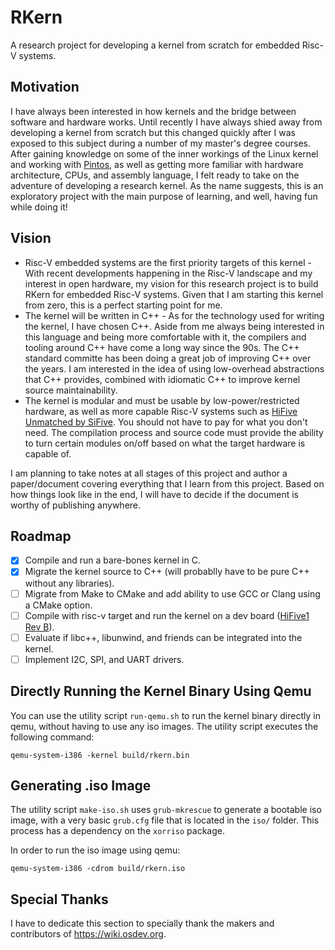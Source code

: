 # RKern
A research project for developing a kernel from scratch for embedded Risc-V systems.

## Motivation
I have always been interested in how kernels and the bridge between software and hardware works. Until recently I have always shied away from developing a kernel from scratch but this changed quickly after I was exposed to this subject during a number of my master's degree courses. After gaining knowledge on some of the inner workings of the Linux kernel and working with [Pintos](https://en.wikipedia.org/wiki/Pintos), as well as getting more familiar with hardware architecture, CPUs, and assembly language, I felt ready to take on the adventure of developing a research kernel. As the name suggests, this is an exploratory project with the main purpose of learning, and well, having fun while doing it!

## Vision
- Risc-V embedded systems are the first priority targets of this kernel - With recent developments happening in the Risc-V landscape and my interest in open hardware, my vision for this research project is to build RKern for embedded Risc-V systems. Given that I am starting this kernel from zero, this is a perfect starting point for me.
- The kernel will be written in C++ - As for the technology used for writing the kernel, I have chosen C++. Aside from me always being interested in this language and being more comfortable with it, the compilers and tooling around C++ have come a long way since the 90s. The C++ standard committe has been doing a great job of improving C++ over the years. I am interested in the idea of using low-overhead abstractions that C++ provides, combined with idiomatic C++ to improve kernel source maintainability.
- The kernel is modular and must be usable by low-power/restricted hardware, as well as more capable Risc-V systems such as [HiFive Unmatched by SiFive](https://www.sifive.com/boards/hifive-unmatched). You should not have to pay for what you don't need. The compilation process and source code must provide the ability to turn certain modules on/off based on what the target hardware is capable of.

I am planning to take notes at all stages of this project and author a paper/document covering everything that I learn from this project. Based on how things look like in the end, I will have to decide if the document is worthy of publishing anywhere.

## Roadmap
- [x] Compile and run a bare-bones kernel in C.
- [x] Migrate the kernel source to C++ (will probablly have to be pure C++ without any libraries).
- [ ] Migrate from Make to CMake and add ability to use GCC or Clang using a CMake option.
- [ ] Compile with risc-v target and run the kernel on a dev board ([HiFive1 Rev B](https://www.sifive.com/boards/hifive1-rev-b)).
- [ ] Evaluate if libc++, libunwind, and friends can be integrated into the kernel.
- [ ] Implement I2C, SPI, and UART drivers.

## Directly Running the Kernel Binary Using Qemu
You can use the utility script `run-qemu.sh` to run the kernel binary directly in qemu, without having to use any iso images. The utility script executes the following command:
```
qemu-system-i386 -kernel build/rkern.bin
```

## Generating .iso Image
The utility script `make-iso.sh` uses `grub-mkrescue` to generate a bootable iso image, with a very basic `grub.cfg` file that is located in the `iso/` folder. This process has a dependency on the `xorriso` package.

In order to run the iso image using qemu:
```
qemu-system-i386 -cdrom build/rkern.iso
```

## Special Thanks
I have to dedicate this section to specially thank the makers and contributors of https://wiki.osdev.org.

